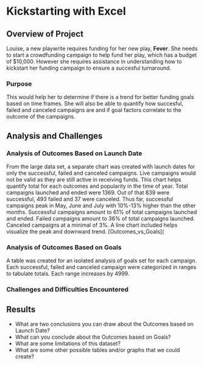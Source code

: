 # Kickstarting with Excel

## Overview of Project

Louise, a new playwrite requires funding for her new play, **Fever**.  She needs to start a crowdfunding campaign to help fund her play, which has a budget of $10,000.  However she requires assistance in understanding how to kickstart her funding campaign to ensure a succesful turnaround.

### Purpose

This would help her to determine if there is a trend for better funding goals based on time frames.  She will also be able to quantify how succesful, failed and canceled campaigns are and if goal factors correlate to the outcome of the campaigns.

## Analysis and Challenges

### Analysis of Outcomes Based on Launch Date

From the large data set, a separate chart was created with launch dates for only the successful, failed and canceled campaigns.  Live campaigns would not be valid as they are still active in receiving funds.  This chart helps quantify total for each outcomes and popularity in the time of year.  Total campaigns launched and ended were 1369.  Out of that 839 were successful, 493 failed and 37 were canceled.
Thus far, successful campaigns peak in May, June and July with 10%-13% higher than the other months.  Successful campaigns amount to 61% of total campaigns launched and ended.  Failed campaigns amount to 36% of total campaigns launched.  Canceled campaigns at a minimal of 3%.
A line chart included helps visualize the peak and downward trend. [Outcomes_vs_Goals](

### Analysis of Outcomes Based on Goals

A table was created for an isolated analysis of goals set for each campaign.   Each successful, failed and canceled campaign were categorized in ranges to tabulate totals.  Each range increases by 4999.
### Challenges and Difficulties Encountered

## Results

- What are two conclusions you can draw about the Outcomes based on Launch Date?
- What can you conclude about the Outcomes based on Goals?
- What are some limitations of this dataset?
- What are some other possible tables and/or graphs that we could create?

 
